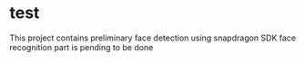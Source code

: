 test
====

This project contains preliminary face detection using snapdragon SDK
face recognition part is pending to be done 
